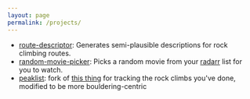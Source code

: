 ```yaml
---
layout: page
permalink: /projects/
---
```


* [route-descriptor](https://github.com/dom-o/route-descriptor): Generates semi-plausible descriptions for rock climbing routes.
* [random-movie-picker](https://github.com/dom-o/random-movie-picker): Picks a random movie from your [radarr](https://radarr.video) list for you to watch.
* [peaklist](https://github.com/dom-o/PeakList): fork of [this thing](https://github.com/beatobongco/PeakList) for tracking the rock climbs you've done, modified to be more bouldering-centric
